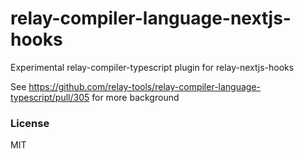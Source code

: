 # relay-compiler-language-nextjs-hooks

Experimental relay-compiler-typescript plugin for relay-nextjs-hooks

See https://github.com/relay-tools/relay-compiler-language-typescript/pull/305 for more background

### License

MIT
